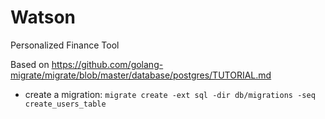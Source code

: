# Watson
Personalized Finance Tool

Based on https://github.com/golang-migrate/migrate/blob/master/database/postgres/TUTORIAL.md 

- create a migration: 
`migrate create -ext sql -dir db/migrations -seq create_users_table`
